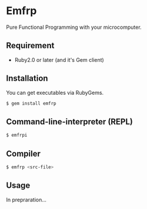 # Emfrp

Pure Functional Programming with your microcomputer.

## Requirement

* Ruby2.0 or later (and it's Gem client)

## Installation
You can get executables via RubyGems.
```sh
$ gem install emfrp
```

## Command-line-interpreter (REPL)
```sh
$ emfrpi
```

## Compiler
```sh
$ emfrp <src-file>
```

## Usage

In prepraration...
